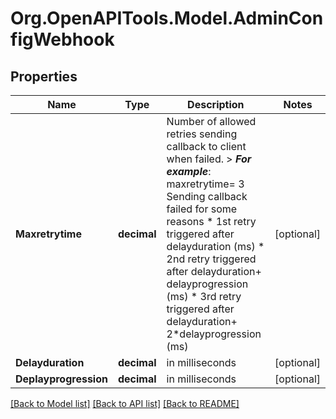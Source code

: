 
# Org.OpenAPITools.Model.AdminConfigWebhook

## Properties

Name | Type | Description | Notes
------------ | ------------- | ------------- | -------------
**Maxretrytime** | **decimal** | Number of allowed retries sending callback to client when failed.  &gt; _**For example**_: maxretrytime&#x3D; 3  Sending callback failed for some reasons   * 1st retry triggered after delayduration (ms)   * 2nd retry triggered after delayduration+ delayprogression (ms)   * 3rd retry triggered after delayduration+ 2*delayprogression (ms)  | [optional] 
**Delayduration** | **decimal** | in milliseconds | [optional] 
**Deplayprogression** | **decimal** | in milliseconds | [optional] 

[[Back to Model list]](../README.md#documentation-for-models)
[[Back to API list]](../README.md#documentation-for-api-endpoints)
[[Back to README]](../README.md)

